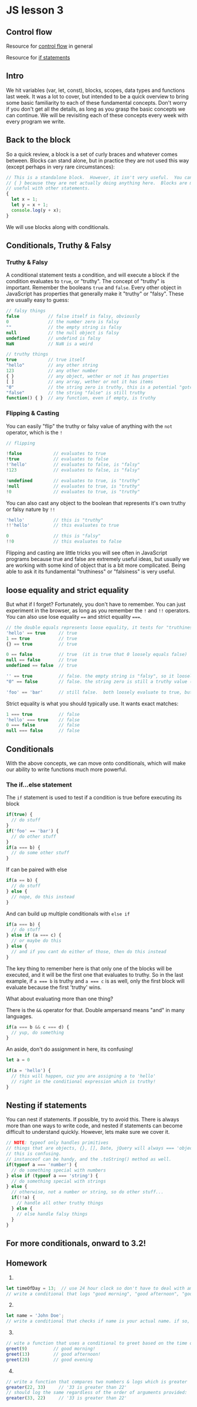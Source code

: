 # JS lesson 3

## Control flow
Resource for [control flow](https://developer.mozilla.org/en-US/docs/Web/JavaScript/Guide/Control_flow_and_error_handling) in general


Resource for [if statements](https://developer.mozilla.org/en-US/docs/Web/JavaScript/Reference/Statements/if...else)


## Intro
We hit variables (var, let, const), blocks, scopes, data types and functions last week.  It was a lot to cover, but intended to be a quick overview to bring some basic familiarity to each of these fundamental concepts.  Don't worry if you don't get all the details, as long as you grasp the basic concepts we can continue.  We will be revisiting each of these concepts every week with every program we write.

## Back to the block

So a quick review, a block is a set of curly braces and whatever comes between.  Blocks can stand alone, but in practice they are not used this way (except perhaps in very rare circumstances):

```JavaScript
// This is a standalone block.  However, it isn't very useful.  You can omit the
// { } because they are not actually doing anything here.  Blocks are much more
// useful with other statements.
{
  let x = 1;
  let y = x + 1;
  console.log(y + x);
}
```

We will use blocks along with conditionals.

## Conditionals, Truthy & Falsy

### Truthy & Falsy

A conditional statement tests a condition, and will execute a block if the condition evaluates to `true`, or "truthy".  The concept of "truthy" is important.  Remember the booleans `true` and `false`.  Every other object in JavaScript has properties that generally make it "truthy" or "falsy".  These are usually easy to guess:

```JavaScript
// falsy things
false           // false itself is falsy, obviously
0               // the number zero is falsy
""              // the empty string is falsy
null            // the null object is falsy
undefined       // undefind is falsy
NaN             // NaN is a weird

// truthy things
true            // true itself
"hello"         // any other string
123             // any other number
{ }             // any object, wether or not it has properties
[ ]             // any array, wether or not it has items
"0"             // the string zero is truthy, this is a potential "gotcha"
"false"         // the string "false" is still truthy
function() { }  // any function, even if empty, is truthy
```

### Flipping & Casting

You can easily "flip" the truthy or falsy value of anything with the `not` operator, which is the `!`

```JavaScript
// flipping

!false            // evaluates to true
!true             // evaluates to false
!'hello'          // evaluates to false, is "falsy"
!123              // evaluates to false, is "falsy"

!undefined        // evaluates to true, is "truthy"
!null             // evaluates to true, is "truthy"
!0                // evaluates to true, is "truthy"
```

You can also cast any object to the boolean that represents it's own truthy or falsy nature by `!!`

```JavaScript
'hello'           // this is "truthy"
!!'hello'         // this evaluates to true

0                 // this is "falsy"
!!0               // this evaluates to false
```

Flipping and casting are little tricks you will see often in JavaScript programs because true and false are extremely useful ideas, but usually we are working with some kind of object that is a bit more complicated.  Being able to ask it its fundamental "truthiness" or "falsiness" is very useful.

## loose equality and strict equality

But what if I forget? Fortunately, you don't have to remember.  You can just experiment in the browser, as long as you remember the `!` and `!!` operators.  You can also use lose equality `==` and strict equality `===`.

```JavaScript
// the double equals represents loose equality, it tests for "truthiness" vs "falsiness"
'hello' == true     // true
1 == true           // true
{} == true          // true

0 == false          // true  (it is true that 0 loosely equals false)
null == false       // true
undefined == false  // true

'' == true          // false. the empty string is "falsy", so it loosely evaluats to false
"0" == false        // false. the string zero is still a truthy value (it is a string, JS doesn't care what the string is)

'foo' == 'bar'      // still false.  both loosely evaluate to true, but suddenly the contents matter
```

Strict equality is what you should typically use.  It wants exact matches:

```JavaScript
1 === true          // false
'hello' === true    // false
0 === false         // false
null === false      // false
```


## Conditionals

With the above concepts, we can move onto conditionals, which will make our ability to write functions much more powerful.

### The if...else statement

The `if` statement is used to test if a condition is true before executing its block

```JavaScript
if(true) {
  // do stuff
}
if('foo' == 'bar') {
  // do other stuff
}
if(a === b) {
  // do some other stuff
}
```

If can be paired with else

```JavaScript
if(a == b) {
  // do stuff
} else {
  // nope, do this instead
}

```

And can build up multiple conditionals with `else if`

```JavaScript
if(a === b) {
  // do stuff
} else if (a === c) {
  // or maybe do this
} else {
  // and if you cant do either of those, then do this instead
}

```

The key thing to remember here is that only one of the blocks will be executed, and it will be the first one that evaluates to truthy.  So in the last example, if `a === b` is truthy and `a === c` is as well, only the first block will evaluate because the first 'truthy' wins.

What about evaluating more than one thing?

There is the `&&` operator for that.  Double ampersand means "and" in many languages.

```JavaScript
if(a === b && c === d) {
  // yup, do something
}

```
An aside, don't do assignment in here, its confusing!

```JavaScript
let a = 0

if(a = 'hello') {
  // this will happen, cuz you are assigning a to 'hello'
  // right in the conditional expression which is truthy!
}

```

## Nesting if statements

You can nest if statements.  If possible, try to avoid this.  There is always more than one ways to write code, and nested if statements can become difficult to understand quickly.  However, lets make sure we cover it.


```JavaScript
// NOTE: typeof only handles primitives
// things that are objects, {}, [], Date, jQuery will always === 'object'
// this is confusing.  
// instanceof can be handy, and the .toString() method as well.
if(typeof a === 'number') {
  // do something special with numbers
} else if (typeof a === 'string') {
  // do something special with strings
} else {
  // otherwise, not a number or string, so do other stuff...
  if(!!a) {
    // handle all other truthy things
  } else {
    // else handle falsy things
  }
}

```


## For more conditionals, onward to 3.2!


## Homework

1.
```JavaScript
let timeOfDay = 13;  // use 24 hour clock so don't have to deal with am & pm
// write a conditional that logs "good morning", "good afternoon", "good evening" based on changing the number stored in time of day from 0 to 24.  If the number is above 24, handle that as well.
```

2.
```JavaScript
let name = 'John Doe';
// write a conditional that checks if name is your actual name. if so, log one message "<name> is the best name!" otherwise, log another "<name> eh, thats a fine name i guess".
```

3.
```JavaScript
// wite a function that uses a conditional to greet based on the time of day (like #1)
greet(9)          // good morning!
greet(13)         // good afternoon!
greet(20)         // good evening

```

4.
```JavaScript
// write a function that compares two numbers & logs which is greater
greater(22, 33)     // '33 is greater than 22'
// should log the same regardless of the order of arguments provided:
greater(33, 22)     // '33 is greater than 22'
```
